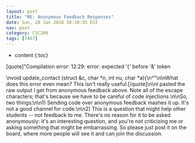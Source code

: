 ```yaml
---
layout: post
title: "RE: Anonymous Feedback Responses"
date: Sun, 28 Jan 2018 18:10:35 EST
nav: post
category: CSC209
tags: [7467]
---
```


* content
{:toc}

[quote]&quot;Compilation error: 12:29: error: expected &#x27;{&#x27; before &#x27;&amp;&#x27; token
<!-- more -->
<p>\nvoid update_contact (struct &amp;c, char *n, int nu, char *a){\n^&quot;\n\nWhat does this error even mean? This isn&#x27;t really useful.[/quote]\n\nI pasted the raw output I get from anonymous feedback above. Note all of the escape characters; that's because we have to be careful of code injections.\n\nSo, two things:\n\n1) Sending code over anonymous feedback mashes it up. It's not a good channel for code.\n\n2) This is a question that might help other students -- not feedback to me. There's no reason for it to be asked anonymously: it's an interesting question, and you're not criticizing me or asking something that might be embarrassing. So please just post it on the board, where more people will see it and can join the discussion.</p>
